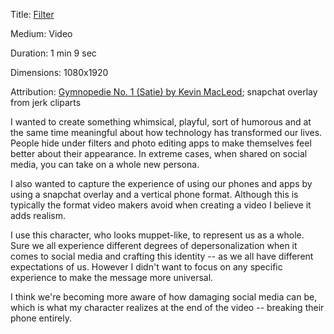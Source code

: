 


Title: [Filter](https://youtu.be/lahen8aRDSU)

Medium: Video

Duration: 1 min 9 sec

Dimensions: 1080x1920

Attribution: [Gymnopedie No. 1 (Satie) by Kevin MacLeod](http://freemusicarchive.org/music/Kevin_MacLeod/Classical_Sampler/Gymnopedie_No_1); snapchat overlay from jerk cliparts





I wanted to create something whimsical, playful, sort of humorous and at the same time meaningful about how technology has transformed our lives. People  hide under filters and photo editing apps to make themselves feel better about their appearance. In extreme cases, when shared on social media, you can take on a whole new persona.

I also wanted to capture the experience of using our phones and apps by using a snapchat overlay and a vertical phone format. Although this is typically the format video makers avoid when creating a video I believe it adds realism.

I use this character, who looks muppet-like, to represent us as a whole. Sure we all experience different degrees of depersonalization when it comes to social media and crafting this identity -- as we all have different expectations of us. However I didn't want to focus on any specific experience to make the message more universal.

I think we're becoming more aware of how damaging social media can be, which is what my character realizes at the end of the video -- breaking their phone entirely.
